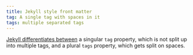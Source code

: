 ```yaml
---
title: Jekyll style front matter
tag: A single tag with spaces in it
tags: multiple separated tags
---
```


[Jekyll differentiates between](https://jekyllrb.com/docs/posts/#tags-and-categories) a singular `tag` property, which is not split up into multiple tags, and a plural `tags` property, which gets split on spaces.
